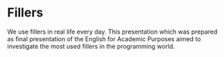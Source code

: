 # Fillers
We use fillers in real life every day. 
This presentation which was prepared as final presentation of the English for Academic Purposes aimed to investigate the most used fillers in the programming world.
